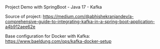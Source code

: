 Project Demo with SpringBoot - Java 17 - Kafka

Source of project:
https://medium.com/@abhishekranjandev/a-comprehensive-guide-to-integrating-kafka-in-a-spring-boot-application-a4b912aee62e

Base configuration for Docker with Kafka:
https://www.baeldung.com/ops/kafka-docker-setup
